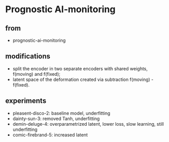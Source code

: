 # Prognostic AI-monitoring

## from 
- prognostic-ai-monitoring

## modifications
- split the encoder in two separate encoders with shared weights, f(moving) and f(fixed);
- latent space of the deformation created via subtraction f(moving) - f(fixed).

## experiments
- pleasent-disco-2: baseline model, underfitting
- dainty-sun-3: removed Tanh, underfitting
- demin-deluge-4: overparametrized latent, lower loss, slow learning, still underfitting
- comic-firebrand-5: increased latent
